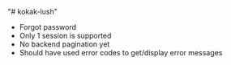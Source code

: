 "# kokak-lush" 

- Forgot password
- Only 1 session is supported
- No backend pagination yet
- Should have used error codes to get/display error messages